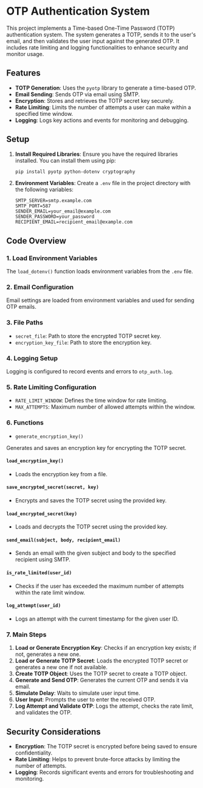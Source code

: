# OTP Authentication System

This project implements a Time-based One-Time Password (TOTP) authentication system. The system generates a TOTP, sends it to the user's email, and then validates the user input against the generated OTP. It includes rate limiting and logging functionalities to enhance security and monitor usage.

## Features

- **TOTP Generation**: Uses the `pyotp` library to generate a time-based OTP.
- **Email Sending**: Sends OTP via email using SMTP.
- **Encryption**: Stores and retrieves the TOTP secret key securely.
- **Rate Limiting**: Limits the number of attempts a user can make within a specified time window.
- **Logging**: Logs key actions and events for monitoring and debugging.

## Setup

1. **Install Required Libraries**: Ensure you have the required libraries installed. You can install them using pip:

    ```bash
    pip install pyotp python-dotenv cryptography
    ```

2. **Environment Variables**: Create a `.env` file in the project directory with the following variables:

    ```dotenv
    SMTP_SERVER=smtp.example.com
    SMTP_PORT=587
    SENDER_EMAIL=your_email@example.com
    SENDER_PASSWORD=your_password
    RECIPIENT_EMAIL=recipient_email@example.com
    ```

## Code Overview

### 1. Load Environment Variables

The `load_dotenv()` function loads environment variables from the `.env` file.

### 2. Email Configuration

Email settings are loaded from environment variables and used for sending OTP emails.

### 3. File Paths

- `secret_file`: Path to store the encrypted TOTP secret key.
- `encryption_key_file`: Path to store the encryption key.

### 4. Logging Setup

Logging is configured to record events and errors to `otp_auth.log`.

### 5. Rate Limiting Configuration

- `RATE_LIMIT_WINDOW`: Defines the time window for rate limiting.
- `MAX_ATTEMPTS`: Maximum number of allowed attempts within the window.

### 6. Functions

- `generate_encryption_key()`

Generates and saves an encryption key for encrypting the TOTP secret.

#### `load_encryption_key()`

- Loads the encryption key from a file.

#### `save_encrypted_secret(secret, key)`

- Encrypts and saves the TOTP secret using the provided key.

#### `load_encrypted_secret(key)`

- Loads and decrypts the TOTP secret using the provided key.

#### `send_email(subject, body, recipient_email)`

- Sends an email with the given subject and body to the specified recipient using SMTP.

#### `is_rate_limited(user_id)`

- Checks if the user has exceeded the maximum number of attempts within the rate limit window.

#### `log_attempt(user_id)`

- Logs an attempt with the current timestamp for the given user ID.

### 7. Main Steps

1. **Load or Generate Encryption Key**: Checks if an encryption key exists; if not, generates a new one.
2. **Load or Generate TOTP Secret**: Loads the encrypted TOTP secret or generates a new one if not available.
3. **Create TOTP Object**: Uses the TOTP secret to create a TOTP object.
4. **Generate and Send OTP**: Generates the current OTP and sends it via email.
5. **Simulate Delay**: Waits to simulate user input time.
6. **User Input**: Prompts the user to enter the received OTP.
7. **Log Attempt and Validate OTP**: Logs the attempt, checks the rate limit, and validates the OTP.

## Security Considerations

- **Encryption**: The TOTP secret is encrypted before being saved to ensure confidentiality.
- **Rate Limiting**: Helps to prevent brute-force attacks by limiting the number of attempts.
- **Logging**: Records significant events and errors for troubleshooting and monitoring.